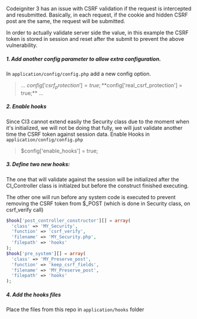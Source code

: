 Codeigniter 3 has an issue with CSRF validation if the request is intercepted and resubmitted. Basically, in each request, if the cookie and hidden CSRF post are the same, the request will be submitted.

In order to actually validate server side the value, in this example the CSRF token is stored in session and reset after the submit to prevent the above vulnerability.

##### 1. Add another  config parameter to allow extra configuration.
In `application/config/config.php` add a new config option.
>... 
$config['csrf_protection'] = true;
**$config['real_csrf_protection'] = true;**
...

##### 2. Enable hooks
Since CI3 cannot extend easily the Security class due to the moment when it's initialized, we will not be doing that fully, we will just validate another time the CSRF token against session data.
 Enable Hooks in  `application/config/config.php` 
> $config['enable_hooks'] = true;

##### 3. Define two new hooks:
The one that will validate against the session will be initialized after the CI_Controller class is initialzed but before the construct finished executing.

The other one will run before any system code is executed to prevent removing the CSRF token from $_POST (which is done in Security class, on csrf_verify call)

```php
$hook['post_controller_constructor'][] = array(
  'class' => 'MY_Security',
  'function' => 'csrf_verify',
  'filename' => 'MY_Security.php',
  'filepath' => 'hooks'
);
$hook['pre_system'][] = array(
  'class' => 'MY_Preserve_post',
  'function' => 'keep_csrf_fields',
  'filename' => 'MY_Preserve_post',
  'filepath' => 'hooks'
);
```

##### 4. Add the hooks files 
Place the files from this repo in `application/hooks` folder

